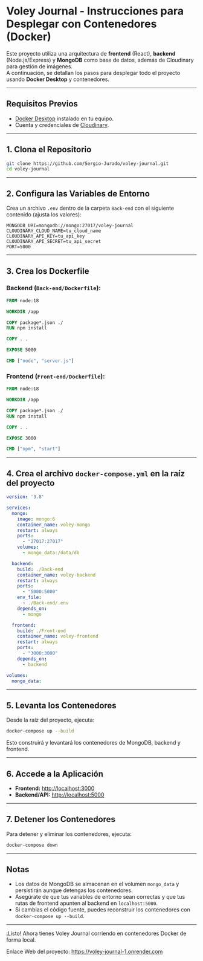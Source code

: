 # Voley Journal - Instrucciones para Desplegar con Contenedores (Docker)

Este proyecto utiliza una arquitectura de **frontend** (React), **backend** (Node.js/Express) y **MongoDB** como base de datos, además de Cloudinary para gestión de imágenes.  
A continuación, se detallan los pasos para desplegar todo el proyecto usando **Docker Desktop** y contenedores.

---

## Requisitos Previos

- [Docker Desktop](https://www.docker.com/products/docker-desktop/) instalado en tu equipo.
- Cuenta y credenciales de [Cloudinary](https://cloudinary.com/).

---

## 1. Clona el Repositorio

```sh
git clone https://github.com/Sergio-Jurado/voley-journal.git
cd voley-journal
```

---

## 2. Configura las Variables de Entorno

Crea un archivo `.env` dentro de la carpeta `Back-end` con el siguiente contenido (ajusta los valores):

```
MONGODB_URI=mongodb://mongo:27017/voley-journal
CLOUDINARY_CLOUD_NAME=tu_cloud_name
CLOUDINARY_API_KEY=tu_api_key
CLOUDINARY_API_SECRET=tu_api_secret
PORT=5000
```

---

## 3. Crea los Dockerfile

### Backend (`Back-end/Dockerfile`):

```dockerfile
FROM node:18

WORKDIR /app

COPY package*.json ./
RUN npm install

COPY . .

EXPOSE 5000

CMD ["node", "server.js"]
```

### Frontend (`Front-end/Dockerfile`):

```dockerfile
FROM node:18

WORKDIR /app

COPY package*.json ./
RUN npm install

COPY . .

EXPOSE 3000

CMD ["npm", "start"]
```

---

## 4. Crea el archivo `docker-compose.yml` en la raíz del proyecto

```yaml
version: '3.8'

services:
  mongo:
    image: mongo:6
    container_name: voley-mongo
    restart: always
    ports:
      - "27017:27017"
    volumes:
      - mongo_data:/data/db

  backend:
    build: ./Back-end
    container_name: voley-backend
    restart: always
    ports:
      - "5000:5000"
    env_file:
      - ./Back-end/.env
    depends_on:
      - mongo

  frontend:
    build: ./Front-end
    container_name: voley-frontend
    restart: always
    ports:
      - "3000:3000"
    depends_on:
      - backend

volumes:
  mongo_data:
```

---

## 5. Levanta los Contenedores

Desde la raíz del proyecto, ejecuta:

```sh
docker-compose up --build
```

Esto construirá y levantará los contenedores de MongoDB, backend y frontend.

---

## 6. Accede a la Aplicación

- **Frontend:** [http://localhost:3000](http://localhost:3000)
- **Backend/API:** [http://localhost:5000](http://localhost:5000)

---

## 7. Detener los Contenedores

Para detener y eliminar los contenedores, ejecuta:

```sh
docker-compose down
```

---

## Notas

- Los datos de MongoDB se almacenan en el volumen `mongo_data` y persistirán aunque detengas los contenedores.
- Asegúrate de que tus variables de entorno sean correctas y que tus rutas de frontend apunten al backend en `localhost:5000`.
- Si cambias el código fuente, puedes reconstruir los contenedores con `docker-compose up --build`.

---

¡Listo! Ahora tienes Voley Journal corriendo en contenedores Docker de forma local.

Enlace Web del proyecto: https://voley-journal-1.onrender.com
